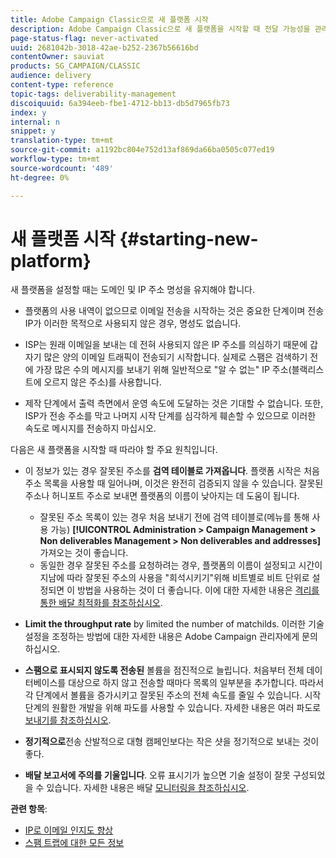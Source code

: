 ```yaml
---
title: Adobe Campaign Classic으로 새 플랫폼 시작
description: Adobe Campaign Classic으로 새 플랫폼을 시작할 때 전달 가능성을 관리하는 방법에 대해 자세히 알아보십시오.
page-status-flag: never-activated
uuid: 2681042b-3018-42ae-b252-2367b56616bd
contentOwner: sauviat
products: SG_CAMPAIGN/CLASSIC
audience: delivery
content-type: reference
topic-tags: deliverability-management
discoiquuid: 6a394eeb-fbe1-4712-bb13-db5d7965fb73
index: y
internal: n
snippet: y
translation-type: tm+mt
source-git-commit: a1192bc804e752d13af869da66ba0505c077ed19
workflow-type: tm+mt
source-wordcount: '489'
ht-degree: 0%

---
```



# 새 플랫폼 시작 {#starting-new-platform}

새 플랫폼을 설정할 때는 도메인 및 IP 주소 명성을 유지해야 합니다.

* 플랫폼의 사용 내역이 없으므로 이메일 전송을 시작하는 것은 중요한 단계이며 전송 IP가 이러한 목적으로 사용되지 않은 경우, 명성도 없습니다.

* ISP는 원래 이메일을 보내는 데 전혀 사용되지 않은 IP 주소를 의심하기 때문에 갑자기 많은 양의 이메일 트래픽이 전송되기 시작합니다. 실제로 스팸은 검색하기 전에 가장 많은 수의 메시지를 보내기 위해 일반적으로 &quot;알 수 없는&quot; IP 주소(블랙리스트에 오르지 않은 주소)를 사용합니다.

* 제작 단계에서 출력 측면에서 운영 속도에 도달하는 것은 기대할 수 없습니다. 또한, ISP가 전송 주소를 막고 나머지 시작 단계를 심각하게 훼손할 수 있으므로 이러한 속도로 메시지를 전송하지 마십시오.

다음은 새 플랫폼을 시작할 때 따라야 할 주요 원칙입니다.

* 이 정보가 있는 경우 잘못된 주소를 **검역 테이블로 가져옵니다**.
플랫폼 시작은 처음 주소 목록을 사용할 때 일어나며, 이것은 완전히 검증되지 않을 수 있습니다. 잘못된 주소나 허니포트 주소로 보내면 플랫폼의 이름이 낮아지는 데 도움이 됩니다.

   * 잘못된 주소 목록이 있는 경우 처음 보내기 전에 검역 테이블로(메뉴를 통해 사용 가능) **[!UICONTROL Administration > Campaign Management > Non deliverables Management > Non deliverables and addresses]** 가져오는 것이 좋습니다.
   * 동일한 경우 잘못된 주소를 요청하려는 경우, 플랫폼의 이름이 설정되고 시간이 지남에 따라 잘못된 주소의 사용을 &quot;희석시키기&quot;위해 비트별로 비트 단위로 설정되면 이 방법을 사용하는 것이 더 좋습니다.
   이에 대한 자세한 내용은 [격리를 통한 배달 최적화를 참조하십시오](../../delivery/using/understanding-quarantine-management.md#optimizing-your-delivery-through-quarantines).
* **Limit the throughput rate** by limited the number of matchilds. 이러한 기술 설정을 조정하는 방법에 대한 자세한 내용은 Adobe Campaign 관리자에게 문의하십시오.
* **스팸으로 표시되지 않도록 전송된** 볼륨을 점진적으로 늘립니다. 처음부터 전체 데이터베이스를 대상으로 하지 않고 전송할 때마다 목록의 일부분을 추가합니다. 따라서 각 단계에서 볼륨을 증가시키고 잘못된 주소의 전체 속도를 줄일 수 있습니다. 시작 단계의 원활한 개발을 위해 파도를 사용할 수 있습니다. 자세한 내용은 여러 파도로 [보내기를 참조하십시오](../../delivery/using/steps-sending-the-delivery.md#sending-using-multiple-waves).
* **정기적으로**&#x200B;전송 산발적으로 대형 캠페인보다는 작은 샷을 정기적으로 보내는 것이 좋다.
* **배달 보고서에 주의를 기울입니다**. 오류 표시기가 높으면 기술 설정이 잘못 구성되었을 수 있습니다. 자세한 내용은 배달 [모니터링을 참조하십시오](../../delivery/using/monitoring-a-delivery.md).

**관련 항목**:
* [IP로 이메일 인지도 향상](https://helpx.adobe.com/campaign/kb/increase-email-rep-ip-warming.html)
* [스팸 트랩에 대한 모든 정보](https://helpx.adobe.com/campaign/kb/spam-traps.html)